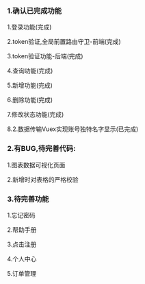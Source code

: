 ### **1.确认已完成功能**

1.登录功能(完成)

2.token验证,全局前置路由守卫-前端(完成)

3.token验证功能-后端(完成)

4.查询功能(完成)

5.新增功能(完成)

6.删除功能(完成)

7.修改状态功能(完成)

8.2.数据传输Vuex实现账号独特名字显示(已完成)



### **2.有BUG,待完善代码:**

1.图表数据可视化页面

2.新增时对表格的严格校验



### 3.待完善功能

1.忘记密码

2.帮助手册

3.点击注册

4.个人中心

5.订单管理